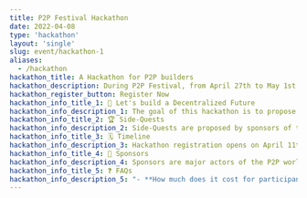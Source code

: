```yaml
---
title: P2P Festival Hackathon
date: 2022-04-08
type: 'hackathon'
layout: 'single'
slug: event/hackathon-1
aliases:
  - /hackathon
hackathon_title: A Hackathon for P2P builders
hackathon_description: During P2P Festival, from April 27th to May 1st
hackathon_register_button: Register Now
hackathon_info_title_1: 🚀 Let's build a Decentralized Future
hackathon_info_description_1: The goal of this hackathon is to propose innovative decentralized solutions and to build them alongside great builders of the Peer to Peer ecosystem. Participants will be able to register as a group of 2 to 6 persons and propose an Open Source solution for Sunday May 1st at 5pm. Prizes will be attributed by the hackathon jury and Side-Quests by Sponsors.
hackathon_info_title_2: 🏆 Side-Quests
hackathon_info_description_2: Side-Quests are proposed by sponsors of this hackathon. They can be realized during the implementation of the project and will help each group to develop faster using their solution. A solution can complete multiple Side-Quests. A cash prize is asssociated with each Side-Quest. At the end of the hackathon, sponsors will judge the solutions and share the cash prize to the most innovating solutions using their technology.
hackathon_info_title_3: 🗓️ Timeline
hackathon_info_description_3: Hackathon registration opens on April 11th, and closes on Friday 29th. The Side-Quests will be revealed on April 27th evening during P2P Festival opening. Results will be announced on Sunday May 1st at 6pm.
hackathon_info_title_4: 🌈 Sponsors
hackathon_info_description_4: Sponsors are major actors of the P2P world. They contribute to the P2P Festival and its hackathon, and help participants to leverage their solution with their technology thanks to Side-Quests.
hackathon_info_title_5: ❓ FAQs
hackathon_info_description_5: "- **How much does it cost for participants to come to the event?** The P2P Festival is free and open to all.\n- **Do every every members of my team need to come to Paris?** The P2P Festival will host workshops and talks that can be really helpful for the hackathon and a lot of builders will be there. It is highly recommended to be there but we allow remote, on [our Discord](https://discord.gg/6UeyZKV9Vs), as long as *one person per team is present on-site*\n- **How will the participants be helped? Is it ok to be a student?** Of course! We have a great team of mentors that will help you in your journey to propose the best solution, and to leverage it with Side-Quests. You can be either a beginner or a really advanced group, you will find great challenges for you!\n"
---
```

